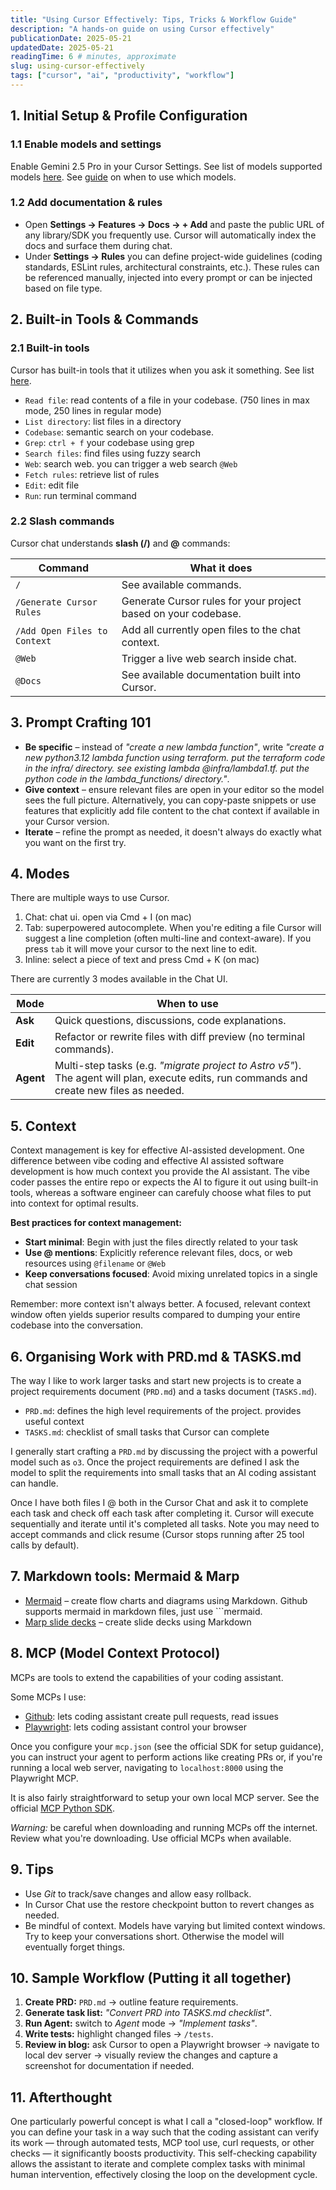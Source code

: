 ```yaml
---
title: "Using Cursor Effectively: Tips, Tricks & Workflow Guide"
description: "A hands-on guide on using Cursor effectively"
publicationDate: 2025-05-21
updatedDate: 2025-05-21
readingTime: 6 # minutes, approximate
slug: using-cursor-effectively
tags: ["cursor", "ai", "productivity", "workflow"]
---
```


## 1. Initial Setup & Profile Configuration

### 1.1 Enable models and settings

Enable Gemini 2.5 Pro in your Cursor Settings.
See list of models supported models [here](https://docs.cursor.com/models).
See [guide](https://x.com/ericzakariasson/status/1922434149568430304) on when to use which models.

<!-- Enable *Full folder contents* under Cursor Settings → Features. -->

### 1.2 Add documentation & rules

*  Open **Settings → Features → Docs → + Add** and paste the public URL of any library/SDK you frequently use.  Cursor will automatically index the docs and surface them during chat.
*  Under **Settings → Rules** you can define project-wide guidelines (coding standards, ESLint rules, architectural constraints, etc.).  These rules can be referenced manually, injected into every prompt or can be injected based on file type.

## 2. Built-in Tools & Commands

### 2.1 Built-in tools

Cursor has built-in tools that it utilizes when you ask it something. See list [here](https://docs.cursor.com/chat/tools).

- `Read file`: read contents of a file in your codebase. (750 lines in max mode, 250 lines in regular mode)
- `List directory`: list files in a directory
- `Codebase`: semantic search on your codebase.
- `Grep`: `ctrl + f` your codebase using grep
- `Search files`: find files using fuzzy search
- `Web`: search web. you can trigger a web search `@Web`
- `Fetch rules`: retrieve list of rules
- `Edit`: edit file
- `Run`: run terminal command

### 2.2 Slash commands

Cursor chat understands **slash (/)** and **@** commands:

| Command | What it does |
|---------|--------------|
| `/` | See available commands. |
| `/Generate Cursor Rules` | Generate Cursor rules for your project based on your codebase. |
| `/Add Open Files to Context` | Add all currently open files to the chat context. |
| `@Web` | Trigger a live web search inside chat. |
| `@Docs` | See available documentation built into Cursor. |

## 3. Prompt Crafting 101

* **Be specific** – instead of *"create a new lambda function"*, write *"create a new python3.12 lambda function using terraform. put the terraform code in the infra/ directory. see existing lambda @infra/lambda1.tf. put the python code in the lambda_functions/ directory."*.
* **Give context** – ensure relevant files are open in your editor so the model sees the full picture. Alternatively, you can copy-paste snippets or use features that explicitly add file content to the chat context if available in your Cursor version.
* **Iterate** – refine the prompt as needed, it doesn't always do exactly what you want on the first try.

## 4. Modes

There are multiple ways to use Cursor.

1. Chat: chat ui. open via Cmd + I (on mac)
2. Tab: superpowered autocomplete. When you're editing a file Cursor will suggest a line completion (often multi-line and context-aware). If you press `tab` it will move your cursor to the next line to edit.
3. Inline: select a piece of text and press Cmd + K (on mac)

There are currently 3 modes available in the Chat UI.

| Mode | When to use |
|------|-------------|
| **Ask** | Quick questions, discussions, code explanations. |
| **Edit** | Refactor or rewrite files with diff preview (no terminal commands). |
| **Agent** | Multi-step tasks (e.g. *"migrate project to Astro v5"*).  The agent will plan, execute edits, run commands and create new files as needed. |

## 5. Context

Context management is key for effective AI-assisted development. One difference between vibe coding and effective AI assisted software development is how much context you provide the AI assistant. The vibe coder passes the entire repo or expects the AI to figure it out using built-in tools, whereas a software engineer can carefuly choose what files to put into context for optimal results.

**Best practices for context management:**

- **Start minimal**: Begin with just the files directly related to your task
- **Use @ mentions**: Explicitly reference relevant files, docs, or web resources using `@filename` or `@Web`
- **Keep conversations focused**: Avoid mixing unrelated topics in a single chat session

Remember: more context isn't always better. A focused, relevant context window often yields superior results compared to dumping your entire codebase into the conversation.

## 6. Organising Work with PRD.md & TASKS.md

The way I like to work larger tasks and start new projects is to create a project requirements document (`PRD.md`) and a tasks document (`TASKS.md`).

- `PRD.md`: defines the high level requirements of the project. provides useful context
- `TASKS.md`: checklist of small tasks that Cursor can complete

I generally start crafting a `PRD.md` by discussing the project with a powerful model such as `o3`. Once the project requirements are defined I ask the model to split the requirements into small tasks that an AI coding assistant can handle.

Once I have both files I @ both in the Cursor Chat and ask it to complete each task and check off each task after completing it. Cursor will execute sequentially and iterate until it's completed all tasks. Note you may need to accept commands and click resume (Cursor stops running after 25 tool calls by default).

## 7. Markdown tools: Mermaid & Marp

* [Mermaid](https://mermaid.js.org/) – create flow charts and diagrams using Markdown. Github supports mermaid in markdown files, just use ```mermaid.
* [Marp slide decks](https://marp.app/) – create slide decks using Markdown

## 8. MCP (Model Context Protocol)

MCPs are tools to extend the capabilities of your coding assistant.

Some MCPs I use:

- [Github](https://github.com/github/github-mcp-server): lets coding assistant create pull requests, read issues
- [Playwright](https://github.com/microsoft/playwright-mcp): lets coding assistant control your browser

Once you configure your `mcp.json` (see the official SDK for setup guidance), you can instruct your agent to perform actions like creating PRs or, if you're running a local web server, navigating to `localhost:8000` using the Playwright MCP.

It is also fairly straightforward to setup your own local MCP server. See the official [MCP Python SDK](https://github.com/modelcontextprotocol/python-sdk).

*Warning:* be careful when downloading and running MCPs off the internet. Review what you're downloading. Use official MCPs when available.

## 9. Tips

- Use *Git* to track/save changes and allow easy rollback.
- In Cursor Chat use the restore checkpoint button to revert changes as needed.
- Be mindful of context. Models have varying but limited context windows. Try to keep your conversations short. Otherwise the model will eventually forget things.

## 10. Sample Workflow (Putting it all together)

1. **Create PRD:** `PRD.md` → outline feature requirements.
2. **Generate task list:** *"Convert PRD into TASKS.md checklist"*.
3. **Run Agent:** switch to *Agent* mode → *"Implement tasks"*.
4. **Write tests:** highlight changed files → `/tests`.
5. **Review in blog:** ask Cursor to open a Playwright browser → navigate to local dev server → visually review the changes and capture a screenshot for documentation if needed.

## 11. Afterthought

One particularly powerful concept is what I call a "closed-loop" workflow. If you can define your task in a way such that the coding assistant can verify its work — through automated tests, MCP tool use, curl requests, or other checks — it significantly boosts productivity. This self-checking capability allows the assistant to iterate and complete complex tasks with minimal human intervention, effectively closing the loop on the development cycle.
